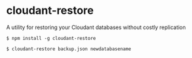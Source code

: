 # cloudant-restore

A utility for restoring your Cloudant databases without costly replication

```
$ npm install -g cloudant-restore

$ cloudant-restore backup.json newdatabasename